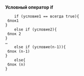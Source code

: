 **Условный оператор if**
```
    if (условие1 == всегда true){
 блок1
}
    else if (условие2){
 блок 2
}
…
    else if (условие(n-1)){
 блок (n-1)
}
    else{
 блок (n)
}
```
